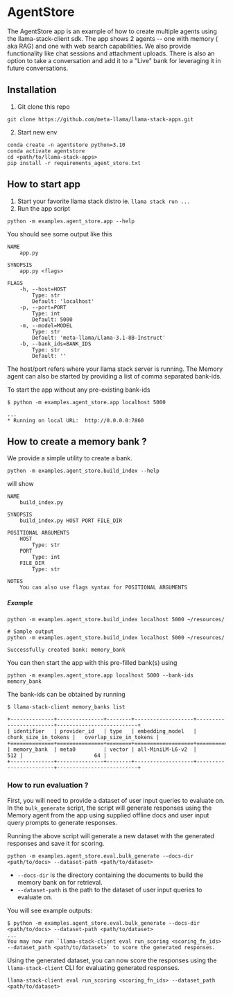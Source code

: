 # AgentStore

The AgentStore app is an example of how to create multiple agents using the llama-stack-client sdk.
The app shows 2 agents -- one with memory ( aka RAG) and one with web search capabilities.
We also provide functionality like chat sessions and attachment uploads.
There is also an option to take a conversation and add it to a "Live" bank for leveraging it in future conversations.

## Installation
1. Git clone this repo
```
git clone https://github.com/meta-llama/llama-stack-apps.git
```
2. Start new env
```
conda create -n agentstore python=3.10
conda activate agentstore
cd <path/to/llama-stack-apps>
pip install -r requirements_agent_store.txt
```

## How to start app
1. Start your favorite llama stack distro ie. `llama stack run ...`
2. Run the app script
```
python -m examples.agent_store.app --help
```
You should see some output like this
```
NAME
    app.py

SYNOPSIS
    app.py <flags>

FLAGS
    -h, --host=HOST
        Type: str
        Default: 'localhost'
    -p, --port=PORT
        Type: int
        Default: 5000
    -m, --model=MODEL
        Type: str
        Default: 'meta-llama/Llama-3.1-8B-Instruct'
    -b, --bank_ids=BANK_IDS
        Type: str
        Default: ''
```
The host/port refers where your llama stack server is running.
The Memory agent can also be started by providing a list of comma separated bank-ids.

To start the app without any pre-existing bank-ids
```
$ python -m examples.agent_store.app localhost 5000

...
* Running on local URL:  http://0.0.0.0:7860
```


## How to create a memory bank ?
We provide a simple utility to create a bank.
```
python -m examples.agent_store.build_index --help
```
will show
```
NAME
    build_index.py

SYNOPSIS
    build_index.py HOST PORT FILE_DIR

POSITIONAL ARGUMENTS
    HOST
        Type: str
    PORT
        Type: int
    FILE_DIR
        Type: str

NOTES
    You can also use flags syntax for POSITIONAL ARGUMENTS
```
##### Example
```
python -m examples.agent_store.build_index localhost 5000 ~/resources/

# Sample output
python -m examples.agent_store.build_index localhost 5000 ~/resources/

Successfully created bank: memory_bank
```
You can then start the app with this pre-filled bank(s) using
```
python -m examples.agent_store.app localhost 5000 --bank-ids memory_bank
```

The bank-ids can be obtained by running
```
$ llama-stack-client memory_banks list

+--------------+---------------+--------+-------------------+------------------------+--------------------------+
| identifier   | provider_id   | type   | embedding_model   |   chunk_size_in_tokens |   overlap_size_in_tokens |
+==============+===============+========+===================+========================+==========================+
| memory_bank  | meta0         | vector | all-MiniLM-L6-v2  |                    512 |                       64 |
+--------------+---------------+--------+-------------------+------------------------+--------------------------+
```

### How to run evaluation ?
First, you will need to provide a dataset of user input queries to evaluate on. In the `bulk_generate` script, the script will generate responses using the Memory agent from the app using supplied offline docs and user input query prompts to generate responses.

Running the above script will generate a new dataset with the generated responses and save it for scoring.

```
python -m examples.agent_store.eval.bulk_generate --docs-dir <path/to/docs> --dataset-path <path/to/dataset>
```
- `--docs-dir` is the directory containing the documents to build the memory bank on for retrieval.
- `--dataset-path` is the path to the dataset of user input queries to evaluate on.

You will see example outputs:

```
$ python -m examples.agent_store.eval.bulk_generate --docs-dir <path/to/docs> --dataset-path <path/to/dataset>
...
You may now run `llama-stack-client eval run_scoring <scoring_fn_ids> --dataset_path <path/to/dataset>` to score the generated responses.
```

Using the generated dataset, you can now score the responses using the `llama-stack-client` CLI for evaluating generated responses.

```
llama-stack-client eval run_scoring <scoring_fn_ids> --dataset_path <path/to/dataset>
```
